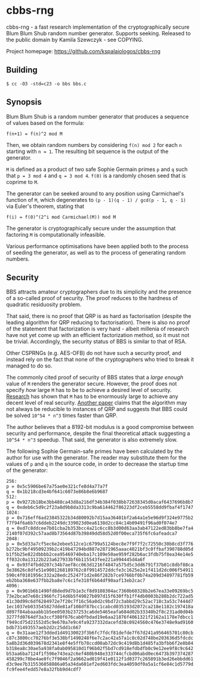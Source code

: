 # cbbs-rng
cbbs-rng - a fast research implementation of the cryptographically
secure Blum Blum Shub random number generator. Supports seeking.
Released to the public domain by Kamila Szewczyk - see COPYING.

Project homepage: https://github.com/kspalaiologos/cbbs-rng

## Building

```
$ cc -O3 -std=c23 -o bbs bbs.c
```

## Synopsis

Blum Blum Shub is a random number generator that produces a sequence
of values based on the formula:

```
f(n+1) = f(n)^2 mod M
```

Then, we obtain random numbers by considering `f(n) mod 2` for each
`n` starting with `n = 1`. The resulting bit sequence is the output
of the generator.

`M` is defined as a product of two safe Sophie Germain primes `p` and
`q` such that `p = 3 mod 4` and `q = 3 mod 4`. `f(0)` is a randomly
chosen seed that is coprime to `M`.

The generator can be seeked around to any position using Carmichael's
function of `M`, which degenerates to
`(p - 1)(q - 1) / gcd(p - 1, q - 1)` via Euler's theorem, stating that

```
f(i) = f(0)^(2^i mod Carmichael(M)) mod M
```

The generator is cryptographically secure under the assumption that
factoring `M` is computationally infeasible.

Various performance optimisations have been applied both to the process
of seeding the generator, as well as to the process of generating
random numbers.

## Security

BBS attracts amateur cryptographers due to its simplicity and the presence
of a so-called proof of security. The proof reduces to the hardness of
quadratic residuosity problem.

That said, there is no proof that QRP is as hard as factorisation (despite
the leading algorithm for QRP reducing to factorisation). There is also no
proof of the statement that factorization is very hard - albeit millenia of
research have not yet come up with an efficient factorization method, so it
must not be trivial. Accordingly, the security status of BBS is similar
to that of RSA. 

Other CSPRNGs (e.g. AES-OFB) do not have such a security proof, and instead
rely on the fact that none of the cryptographers who tried to break it managed
to do so.

The commonly cited proof of security of BBS states that a *large enough* value
of `M` renders the generator secure. However, the proof does not specify *how*
large `M` has to be to achieve a desired level of security.
[Research](https://berry.win.tue.nl/papers/ima05bbs.pdf) has shown that `M`
has to be enormously large to achieve any decent level of real security.
[Another paper](https://eprint.iacr.org/2011/442.pdf) claims that the algorithm
may not always be reducible to instances of QRP and suggests that BBS could be
solved `10^54 * n^3` times faster than QRP.

The author believes that a 8192-bit modulus is a good compromise between
security and performance, despite the final theoretical attack suggesting
a `10^54 * n^3` speedup. That said, the generator is also extremely slow.

The following Sophie Germain-safe primes have been calculated by the author
for use with the generator. The reader may substitute them for the values of
`p` and `q` in the source code, in order to decrease the startup time
of the generator:

```
256:
p = 0x5c5906be67a75ae0e321cfe8d4a77a7f
q = 0x1b218cd3e4bf641c6073e86b8e6b9687
512:
p = 0x9272b18be3bb488ca43d8a216df34b384f038bb72638345d0acaf6437696b8b7
q = 0xdeb6c5d9c2f23a8d9b8da3313c9ba614462f86223df2ceb5558dd9fbaf4f1747
1024:
p = 0x716eff6ad23845322b34d80092b7d15aa36401bf2a64a1e5e96d9f324e9775b2
f7f94f6a6b7c6ddeb2249dc339023d0ea6138d2cc84c14b09491f96ad0f074e7
q = 0xd7c8ddcee7b01cba2b353bcc4a21c6cc8b3d00d63aa3ab47122ed83bb8be7fa4
2140f07d392c57aad8b73564d87b39849dd58d52d0f00eca735f6fc6afeadca7
2048:
p = 0x5d33a7cf5ec6e2ebee512ce1c6799a5124bec8e7f9f7f2c72550c30b8cd3f776
b272bc9bf49509239b2c419b47294bd887e2871965aaac4021bf3c0ffbaf390788d05d
b1f5b25e822dbbbb2cea95469740eba17c109e50ae959f282b6ac3fdb75f8ea34e14e5
ff032c0a13122b223a627933bf6b115543fee221a994445d4a6f
q = 0x93f4fbdd207c34b7aef8cc063d1216f4847a575d5c3dd6791f37b01c8dbf88ca
3e38626c8dfe51e9001268189762c8f9914572ddcfe3c1625e2e1f411d2dc006f54911
590c4f0101956c332a28edc25247f1d2e86f282b7ce9766bf0b74a209d34897781fb59
eb2bba368e637fbb2ba8e7c6c1fe318f6b64df90aaf13eb2cac7
4096:
p = 0x901b6b1490fd8ded9d7b1e3cf8d9108304ac7360b60328b2e67ea33e09269bc5
73e2bcad7e68c1966fc714d6b5f49027b097d15f630ffb1ff4db0003b288b2dc722ad5
41c30d99c6df6284972e7f20c7f16c56a0d2c9bd72c3abbd29c52ac718c3a53c7444d7
1ec1037eb033545827dde81af108df87bcc1cabcd035193d2072ca218e1182c197418a
d897f84abaaabb1b5ee0503b237253ca6de5465eafa684d02b33340b2f8c231ad0d04b
3277fd0764df3a3ccf380f676cab0fbdad19e6aa21876f4061321f2162a1178e7dbcc1
f949cd75d21552d5c9e670a7e9c4fa9237332dacefd38c0924560c476e3748e9ad9160
bdb731493557aeb2d2c25dd1c667
q = 0x31aae12f3dded1d49130023f3b6fc7fdcf81defde7f67d241a956465701c80cb
c87c3800cc70276bf3e538bf1490248f6e7c2ac42a57a1c8c02d748be203636d5fdcdc
5a8b2d36d039678d2341e8f4e5ffb78ccd00ab72dc9c419d8b1d485fa3bfbb6f2e8b84
b318ea8c30ae5a938fa0ab095810d1f96b02f5bd7cd918efdbdfb0c9e12ee9f8c9c642
b53aa6ba7124f1f596e743ea2c6ef480b948e333744cfcbd06abd0ec6473b397374287
458299c70be4ae0fc7f9046f2a9662ad019f41e0112f1d0377c265891b3ed26ebbdd61
d3c9ee7b315536058886a05a34da601ef2ed603fdc3ea4059df0a5a1cf6e84c1d5779d
fc9fee4fedd57e8a32fbb9d4cdf7
```


